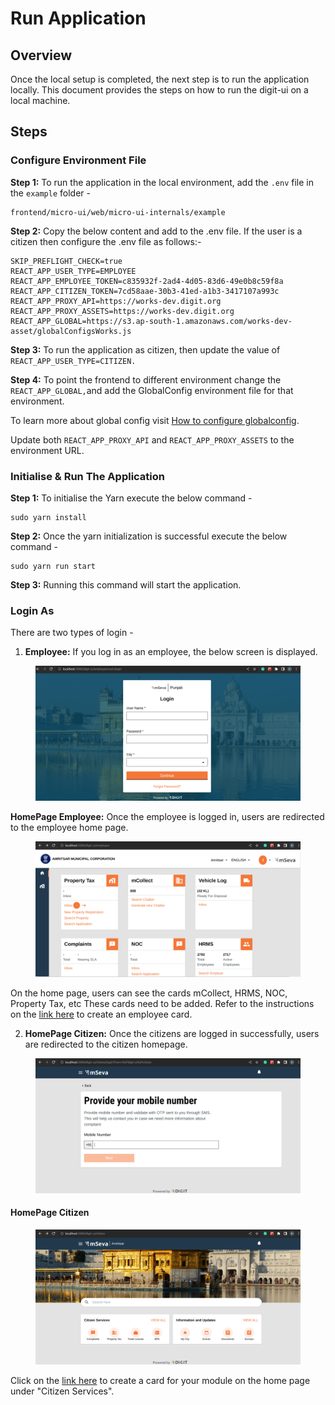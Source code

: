 # Run Application

## Overview

Once the local setup is completed, the next step is to run the application locally. This document provides the steps on how to run the digit-ui on a local machine.

## Steps

### Configure Environment File

**Step 1:** To run the application in the local environment, add the `.env` file in the `example` folder -

```
frontend/micro-ui/web/micro-ui-internals/example
```

**Step 2:** Copy the below content and add to the .env file. If the user is a citizen then configure the .env file as follows:-

```js-templates
SKIP_PREFLIGHT_CHECK=true
REACT_APP_USER_TYPE=EMPLOYEE
REACT_APP_EMPLOYEE_TOKEN=c835932f-2ad4-4d05-83d6-49e0b8c59f8a
REACT_APP_CITIZEN_TOKEN=7cd58aae-30b3-41ed-a1b3-3417107a993c
REACT_APP_PROXY_API=https://works-dev.digit.org
REACT_APP_PROXY_ASSETS=https://works-dev.digit.org
REACT_APP_GLOBAL=https://s3.ap-south-1.amazonaws.com/works-dev-asset/globalConfigsWorks.js
```

**Step 3:** To run the application as citizen, then update the value of `REACT_APP_USER_TYPE=CITIZEN.`

**Step 4:** To point the frontend to different environment change the `REACT_APP_GLOBAL,`and add the GlobalConfig environment file for that environment.

To learn more about global config visit [How to configure globalconfig](https://core.digit.org/guides/developer-guide/ui-developer-guide/ui-configuration#globalconfig).

Update both `REACT_APP_PROXY_API` and `REACT_APP_PROXY_ASSETS` to the environment URL.

### Initialise & Run The Application

**Step 1:** To initialise the Yarn execute the below command -

```
sudo yarn install
```

**Step 2:** Once the yarn initialization is successful execute the below command -

```
sudo yarn run start
```

**Step 3:** Running this command will start the application.

### Login As <a href="#login-as" id="login-as"></a>

There are two types of login -

1. **Employee:** If you log in as an employee, the below screen is displayed.

<figure><img src="../../../.gitbook/assets/4a3187e5-57cc-481e-967e-e1041e300bf4.png" alt=""><figcaption></figcaption></figure>

**HomePage Employee:** Once the employee is logged in, users are redirected to the employee home page.

<figure><img src="../../../.gitbook/assets/f20e9d17-e5cc-4e8f-b2b7-22ad190263df.png" alt=""><figcaption></figcaption></figure>

On the home page, users can see the cards mCollect, HRMS, NOC, Property Tax, etc These cards need to be added. Refer to the instructions on the [link here](run-application.md#configure-environment-file-citizen-1) to create an employee card.

2. **HomePage Citizen:** Once the citizens are logged in successfully, users are redirected to the citizen homepage.

<figure><img src="../../../.gitbook/assets/96fe0433-39bb-4ae9-8a0c-54b21c295ace.png" alt=""><figcaption></figcaption></figure>

#### &#x20;HomePage Citizen

<figure><img src="../../../.gitbook/assets/5d4cd419-bb70-47fb-976b-c797415d618c.png" alt=""><figcaption></figcaption></figure>

Click on the [link here](run-application.md#configure-environment-file-citizen) to create a card for your module on the home page under "Citizen Services".

